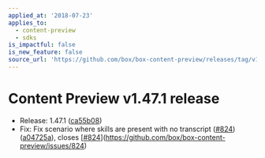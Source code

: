 ```yaml
---
applied_at: '2018-07-23'
applies_to:
  - content-preview
  - sdks
is_impactful: false
is_new_feature: false
source_url: 'https://github.com/box/box-content-preview/releases/tag/v1.47.1'
---
```


# Content Preview v1.47.1 release


* Release: 1.47.1 ([ca55b08](https://github.com/box/box-content-preview/commit[ca55b08](https://github.com/box/box-content-preview/commit/ca55b08)))
* Fix: Fix scenario where skills are present with no transcript ([#824](https://github.com/box/box-content-preview/pull/824)) ([a04725a](https://github.com/box/box-content-preview/commit[a04725a](https://github.com/box/box-content-preview/commit/a04725a))), closes [[#824](https://github.com/box/box-content-preview/pull/824)](https://github.com/box/box-content-preview/issues/824)



